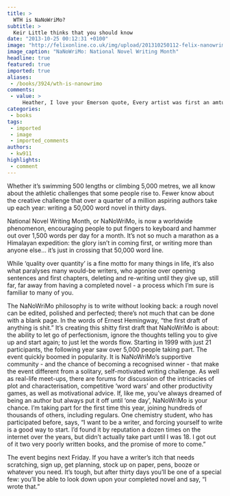 ```yaml
---
title: >
  WTH is NaNoWriMo?
subtitle: >
  Keir Little thinks that you should know
date: "2013-10-25 00:12:31 +0100"
image: "http://felixonline.co.uk/img/upload/201310250112-felix-nanowrimo.png"
image_caption: "NaNoWriMo: National Novel Writing Month"
headline: true
featured: true
imported: true
aliases:
 - /books/3924/wth-is-nanowrimo
comments:
 - value: >
     Heather, I love your Emerson quote, Every artist was first an amtuaer. A friend, who also attended the conference, and I were just talking about that subject. In any creative endeavor, periods of verbal self-flagellation are inevitable. When I was painting, we called it the Uglies. That term still works in my writing. I force myself to work through it. Writing everyday (with occasional exceptions) is a rule. I put pen to paper, or fingertips to keys for at least an hour. That usually turns into two or four. My mantra is Just do it. (By the way, I used that term before Niki!),Jan, I'm so glad! You are on my list of authors to ask for an<a href="http://zkhrqjdkqu.com"> iinvretew</a>. It's a short list thus far, but a list nonetheless. With the storm and power outage we just had (our power was just restored at noon today) I had extra reading time, much by candlelight and flashlight, since I couldn't use computer or many other things. It would be wonderful to be able to read more during the ho
categories:
 - books
tags:
 - imported
 - image
 - imported_comments
authors:
 - kw911
highlights:
 - comment
---
```


Whether it’s swimming 500 lengths or climbing 5,000 metres, we all know about the athletic challenges that some people rise to. Fewer know about the creative challenge that over a quarter of a million aspiring authors take up each year: writing a 50,000 word novel in thirty days.

National Novel Writing Month, or NaNoWriMo, is now a worldwide phenomenon, encouraging people to put fingers to keyboard and hammer out over 1,500 words per day for a month. It’s not so much a marathon as a Himalayan expedition: the glory isn’t in coming first, or writing more than anyone else… it’s just in crossing that 50,000 word line.

While ‘quality over quantity’ is a fine motto for many things in life, it’s also what paralyses many would-be writers, who agonise over opening sentences and first chapters, deleting and re-writing until they give up, still far, far away from having a completed novel - a process which I’m sure is familiar to many of you.

The NaNoWriMo philosophy is to write without looking back: a rough novel can be edited, polished and perfected; there’s not much that can be done with a blank page. In the words of Ernest Hemingway, “the first draft of anything is shit.” It’s creating this shitty first draft that NaNoWriMo is about: the ability to let go of perfectionism, ignore the thoughts telling you to give up and start again; to just let the words flow.
 Starting in 1999 with just 21 participants, the following year saw over 5,000 people taking part. The event quickly boomed in popularity. It is NaNoWriMo’s supportive community - and the chance of becoming a recognised winner - that make the event different from a solitary, self-motivated writing challenge. As well as real-life meet-ups, there are forums for discussion of the intricacies of plot and characterisation, competitive ‘word wars’ and other productivity games, as well as motivational advice.
 If, like me, you’ve always dreamed of being an author but always put it off until ‘one day’, NaNoWriMo is your chance. I’m taking part for the first time this year, joining hundreds of thousands of others, including regulars. One chemistry student, who has participated before, says, “I want to be a writer, and forcing yourself to write is a good way to start. I’d found it by reputation a dozen times on the internet over the years, but didn’t actually take part until I was 18. I got out of it two very poorly written books, and the promise of more to come.”

The event begins next Friday. If you have a writer’s itch that needs scratching, sign up, get planning, stock up on paper, pens, booze or whatever you need. It’s tough, but after thirty days you’ll be one of a special few: you’ll be able to look down upon your completed novel and say, “I wrote that.”
